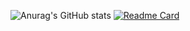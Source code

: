 ![Anurag's GitHub stats](https://github-readme-stats.vercel.app/api?username=yunqiliu11&show_icons=true&local=cn)
[![Readme Card](https://github-readme-stats.vercel.app/api/pin/?username=anuraghazra&repo=github-readme-stats)](https://github.com/anuraghazra/github-readme-stats)
